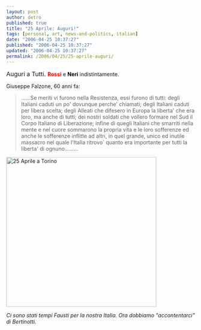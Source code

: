 ```yaml
---
layout: post
author: detro
published: true
title: "25 Aprile: Auguri!"
tags: [personal, art, news-and-politics, italian]
date: "2006-04-25 10:37:27"
published: "2006-04-25 10:37:27"
updated: "2006-04-25 10:37:27"
permalink: /2006/04/25/25-aprile-auguri/
---
```


<span style="font-size: 16px;">Auguri a Tutti. </span>
<span style="font-weight: bold; color: red; ">Rossi</span> e <span style="font-weight: bold; color: black; ">Neri</span> indistintamente.

Giuseppe Falzone, 60 anni fa:
<blockquote>......Se meriti vi furono nella Resistenza, essi furono di tutti: degli Italiani caduti un po' dovunque perche' chiamati; degli Italiani caduti per libera scelta; degli Alleati che difesero in Europa la liberta' che era loro, ma anche di tutti; dei nostri soldati che vollero formare nel Sud il Corpo Italiano di Liberazione; infine di quegli Italiani che smarriti nella mente e nel cuore sommarono la propria vita e le loro sofferenze ed anche le sofferenze inflitte ad altri, in quel grande, unico ed inutile massacro nel quale l'Italia ritrovo` quanto era importante per tutti la liberta' di ognuno.........</blockquote>
<img src="http://www.italiamiga.com.br/noticias/artigos/imagens/25%20aprile%20alfonso%20falzone.jpg" alt="25 Aprile a Torino" width="400" />

<span style="font-size: 14px; "><em>Ci sono stati tempi Fausti per la nostra Italia.
Ora dobbiamo "accontentarci" di Bertinotti.</em></span>
